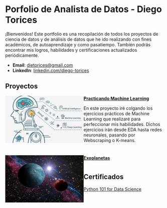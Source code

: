  # Porfolio de Analista de Datos - Diego Torices
  ¡Bienvenidos!
Este portfolio es una recopilación de todos los proyectos de ciencia de datos y de análisis de datos que he ido realizando con fines académicos, de autoaprendizaje y como pasatiempo.
También podrás encontrar mis logros, habilidades y certificaciones actualizados periódicamente.

- **Email**: [dietorices@gmail.com](dietorices@gmail.com)
- **LinkedIn**: [linkedin.com/diego-torices](https://www.linkedin.com/in/diego-torices/)

## Proyectos

<img align="left" width="250" height="150" src="https://github.com/dietorices/portfolio/blob/main/Images/ML.jpg"> **[Practicando Machine Learning](https://github.com/dietorices/PracticandoML)**

En este proyecto iré colgando los ejercicios prácticos de Machine Learning que realizaré para perfeccionar mis habilidades. Dichos ejercicios irán desde EDA hasta redes neuronales, pasando por Webscraping o K-means. 

#

<img align="left" width="250" height="150" src="https://github.com/dietorices/portfolio/blob/main/Images/exoplanetas.jpg"> **[Exoplanetas](https://github.com/dietorices/Exoplanetas)**


#

## Certificados


 - [Python 101 for Data Science](https://courses.cognitiveclass.ai/certificates/9c364513a5cb4b9b82b33fc049225a01)
